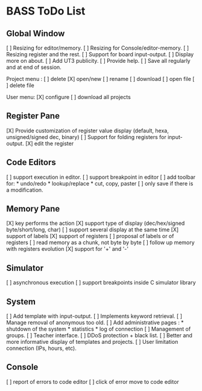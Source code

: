 # BASS ToDo List

## Global Window

[ ] Resizing for editor/memory.
[ ] Resizing for Console/editor-memory.
[ ] Resizing register and the rest.
[ ] Support for board input-output.
[ ] Display more on about.
[ ] Add UT3 publicity.
[ ] Provide help.
[ ] Save all regularly and at end of session.

Project menu :
[ ] delete
[X] open/new
[ ] rename
[ ] download
[ ] open file
[ ] delete file

User menu:
[X] configure
[ ] download all projects


## Register Pane

[X] Provide customization of register value display
	(default, hexa, unsigned/signed dec, binary)
[ ] Support for folding registers for input-output.
[X] edit the register


## Code Editors

[ ] support execution in editor.
[ ] support breakpoint in editor
[ ] add toolbar for:
	* undo/redo
	* lookup/replace
	* cut, copy, paster
[ ] only save if there is a modification.


## Memory Pane

[X] <enter> key performs the action
[X] support type of display (dec/hex/signed byte/short/long, char)
[ ] support several display at the same time
[X] support of labels
[X] support of registers
[ ] proposal of labels or of registers
[ ] read memory as a chunk, not byte by byte
[ ] follow up memory with registers evolution
[X] support for '+' and '-'

## Simulator

[ ] asynchronous execution
[ ] support breakpoints inside C simulator library


## System

[ ] Add template with input-output.
[ ] Implements keyword retrieval.
[ ] Manage removal of anonymous too old.
[ ] Add administrative pages :
	* shutdown of the system
	* statistics
	* log of connection
[ ] Management of groups.
[ ] Teacher interface.
[ ] DDoS protection + black list.
[ ] Better and more informative display of templates and projects.
[ ] User limitation connection (IPs, hours, etc).


## Console

[ ] report of errors to code editor
[ ] click of error move to code editor
